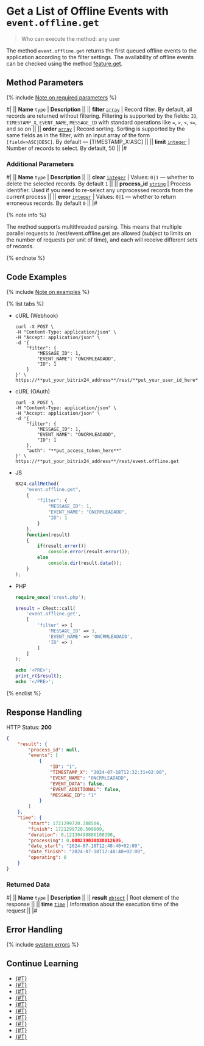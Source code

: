 # Get a List of Offline Events with `event.offline.get`

> Who can execute the method: any user

The method `event.offline.get` returns the first queued offline events to the application according to the filter settings. The availability of offline events can be checked using the method [feature.get](../common/system/feature-get.md).

## Method Parameters

{% include [Note on required parameters](../../_includes/required.md) %}

#|
|| **Name**
`type` | **Description** ||
|| **filter**
[`array`](../data-types.md) | Record filter. By default, all records are returned without filtering. Filtering is supported by the fields: `ID`, `TIMESTAMP_X`, `EVENT_NAME`, `MESSAGE_ID` with standard operations like `=`, `>`, `<`, `<=`, and so on ||
|| **order**
[`array`](../data-types.md) | Record sorting. Sorting is supported by the same fields as in the filter, with an input array of the form `[field=>ASC|DESC]`. By default — [TIMESTAMP_X:ASC] ||
|| **limit**
[`integer`](../data-types.md) | Number of records to select. By default, 50 ||
|#

### Additional Parameters

#|
|| **Name**
`type` | **Description** ||
|| **clear**
[`integer`](../data-types.md) | Values: `0|1` — whether to delete the selected records. By default `1` ||
|| **process_id**
[`string`](../data-types.md) | Process identifier. Used if you need to re-select any unprocessed records from the current process ||
|| **error**
[`integer`](../data-types.md) | Values: `0|1` — whether to return erroneous records. By default `0` ||
|#

{% note info %}

The method supports multithreaded parsing. This means that multiple parallel requests to /rest/event.offline.get are allowed (subject to limits on the number of requests per unit of time), and each will receive different sets of records.

{% endnote %}

## Code Examples

{% include [Note on examples](../../_includes/examples.md) %}

{% list tabs %}

- cURL (Webhook)

    ```curl
    curl -X POST \
    -H "Content-Type: application/json" \
    -H "Accept: application/json" \
    -d '{
        "filter": {
            "MESSAGE_ID": 1,
            "EVENT_NAME": "ONCRMLEADADD",
            "ID": 1
        }
    }' \
    https://**put_your_bitrix24_address**/rest/**put_your_user_id_here**/**put_your_webhook_here**/event.offline.get
    ```

- cURL (OAuth)

    ```curl
    curl -X POST \
    -H "Content-Type: application/json" \
    -H "Accept: application/json" \
    -d '{
        "filter": {
            "MESSAGE_ID": 1,
            "EVENT_NAME": "ONCRMLEADADD",
            "ID": 1
        },
        "auth": "**put_access_token_here**"
    }' \
    https://**put_your_bitrix24_address**/rest/event.offline.get
    ```

- JS

    ```js
    BX24.callMethod(
        "event.offline.get",
        {
            "filter": {
                "MESSAGE_ID": 1,
                "EVENT_NAME": "ONCRMLEADADD",
                "ID": 1
            }
        },
        function(result)
        {
            if(result.error())
                console.error(result.error());
            else
                console.dir(result.data());
        }
    );
    ```

- PHP

    ```php
    require_once('crest.php');

    $result = CRest::call(
        'event.offline.get',
        [
            'filter' => [
                'MESSAGE_ID' => 1,
                'EVENT_NAME' => 'ONCRMLEADADD',
                'ID' => 1
            ]
        ]
    );

    echo '<PRE>';
    print_r($result);
    echo '</PRE>';
    ```

{% endlist %}

## Response Handling

HTTP Status: **200**

```json
{
    "result": {
        "process_id": null,
        "events": [
            {
                "ID": "1",
                "TIMESTAMP_X": "2024-07-18T12:32:31+02:00",
                "EVENT_NAME": "ONCRMLEADADD",
                "EVENT_DATA": false,
                "EVENT_ADDITIONAL": false,
                "MESSAGE_ID": "1"
            }
        ]
    },
    "time": {
        "start": 1721299720.388504,
        "finish": 1721299720.509809,
        "duration": 0.12130498886108398,
        "processing": 0.008239030838012695,
        "date_start": "2024-07-18T12:48:40+02:00",
        "date_finish": "2024-07-18T12:48:40+02:00",
        "operating": 0
    }
}
```

### Returned Data

#|
|| **Name**
`type` | **Description** ||
|| **result**
[`object`](../data-types.md) | Root element of the response ||
|| **time**
[`time`](../data-types.md) | Information about the execution time of the request ||
|#

## Error Handling

{% include [system errors](../../_includes/system-errors.md) %}

## Continue Learning

- [{#T}](./events.md)
- [{#T}](./event-bind.md)
- [{#T}](./event-get.md)
- [{#T}](./event-unbind.md)
- [{#T}](./safe-event-handlers.md)
- [{#T}](./offline-events.md)
- [{#T}](./event-offline-list.md)
- [{#T}](./event-offline-clear.md)
- [{#T}](./event-offline-error.md)
- [{#T}](./on-offline-event.md)